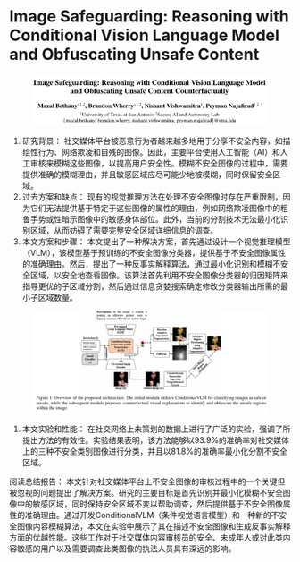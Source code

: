 # Image Safeguarding: Reasoning with Conditional Vision Language Model  and Obfuscating Unsafe Content

<figure><img src="../.gitbook/assets/image (2) (1) (1) (1) (1) (1) (1) (1) (1) (1) (1) (1) (1) (1) (1) (1) (1) (1) (1) (1) (1) (1) (1) (1) (1) (1) (1) (1) (1) (1) (1) (1) (1) (1) (1) (1) (1) (1) (1) (1) (1) (1) (1) (1) (1) (1) (1) (1) (1) (1) (1) (1) (1) (1) (1) (1) (1) (1) (1).png" alt=""><figcaption></figcaption></figure>

1. 研究背景： 社交媒体平台被恶意行为者越来越多地用于分享不安全内容，如描绘性行为、网络欺凌和自残的图像。因此，主要平台使用人工智能（AI）和人工审核来模糊这些图像，以提高用户安全性。模糊不安全图像的过程中，需要提供准确的模糊理由，并且敏感区域应尽可能少地被模糊，同时保留安全区域。
2. 过去方案和缺点： 现有的视觉推理方法在处理不安全图像时存在严重限制，因为它们无法提供基于特定于这些图像的属性的理由，例如网络欺凌图像中的粗鲁手势或性暗示图像中的敏感身体部位。此外，当前的分割技术无法最小化识别区域，从而妨碍了需要完整安全区域详细信息的调查。
3. 本文方案和步骤： 本文提出了一种解决方案，首先通过设计一个视觉推理模型（VLM），该模型基于预训练的不安全图像分类器，提供基于不安全图像属性的准确理由。然后，提出了一种反事实解释算法，通过最小化识别和模糊不安全区域，以安全地查看图像。该算法首先利用不安全图像分类器的归因矩阵来指导更优的子区域分割，然后通过信息贪婪搜索确定修改分类器输出所需的最小子区域数量。

<figure><img src="../.gitbook/assets/image (3) (1) (1) (1) (1) (1) (1) (1) (1) (1) (1) (1) (1) (1) (1) (1) (1) (1) (1) (1) (1) (1) (1) (1) (1) (1) (1) (1) (1) (1) (1) (1) (1) (1) (1) (1) (1) (1) (1) (1) (1) (1) (1) (1) (1) (1) (1) (1) (1) (1) (1) (1).png" alt=""><figcaption></figcaption></figure>

1. 本文实验和性能： 在社交网络上未策划的数据上进行了广泛的实验，强调了所提出方法的有效性。实验结果表明，该方法能够以93.9%的准确率对社交媒体上的三种不安全类别图像进行分类，并且以81.8%的准确率最小化分割不安全区域。

阅读总结报告： 本文针对社交媒体平台上不安全图像的审核过程中的一个关键但被忽视的问题提出了解决方案。研究的主要目标是首先识别并最小化模糊不安全图像中的敏感区域，同时保持安全区域不变以帮助调查，然后提供基于不安全图像属性的准确理由。通过开发ConditionalVLM（条件视觉语言模型）和一种新的不安全图像内容模糊算法，本文在实验中展示了其在描述不安全图像和生成反事实解释方面的优越性能。这些工作对于社交媒体内容审核员的安全、未成年人或对此类内容敏感的用户以及需要调查此类图像的执法人员具有深远的影响。

